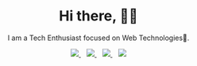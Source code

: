 <h1 align='center'>Hi there, 👋🏾</h1>

<p align='center'>I am a Tech Enthusiast focused on Web Technologies💙. </p>

<p align='center'>
<a href="https://twitter.com/akoji_f">
  <img src="https://img.shields.io/badge/twitter-%231DA1F2.svg?&style=for-the-badge&logo=twitter&logoColor=white" />
</a>&nbsp;&nbsp;
<a href="https://www.linkedin.com/in/akojif/">
  <img src="https://img.shields.io/badge/linkedin-%230077B5.svg?&style=for-the-badge&logo=linkedin&logoColor=white" />
</a>&nbsp;&nbsp;
 <a href="https://instagram.com/akoji_f">
   <img src= "https://img.shields.io/badge/instagram-%230077B5.svg?&style=for-the-badge&logo=instagram&logoColor=white" />
</a>&nbsp;&nbsp;
<a href="mailto:used4junkmails@gmail.com">
  <img src="https://img.shields.io/badge/email me-%23D14836.svg?&style=for-the-badge&logo=gmail&logoColor=white" />
  </a>
  </p>
